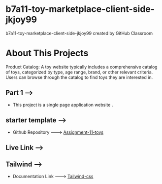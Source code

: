 # b7a11-toy-marketplace-client-side-jkjoy99
b7a11-toy-marketplace-client-side-jkjoy99 created by GitHub Classroom



# About This Projects
Product Catalog: A toy website typically includes a comprehensive catalog of toys, categorized by type, age range, brand, or other relevant criteria. Users can browse through the catalog to find toys they are interested in.

## Part 1 -->
+ This project is a single page application website .

## starter template -->
+ Github Repository ---> [Assignment-11-toys](https://github.com/programming-hero-web-course-4/b7a11-toy-marketplace-client-side-jkjoy99)

## Live Link --> []()

## Tailwind --> 
+ Documentation Link ---> [Tailwind-css](https://tailwindcss.com/)




